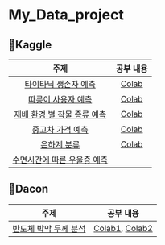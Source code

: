 # My_Data_project

## 🎈Kaggle
|주제|공부 내용|
|:--:|:--:|
|[타이타닉 생존자 예측](https://www.kaggle.com/c/titanic)|[Colab](https://github.com/yunjeong-chang/My_Data_project/blob/main/%EC%BA%90%EA%B8%80_%ED%83%80%EC%9D%B4%ED%83%80%EB%8B%89%20%EC%83%9D%EC%A1%B4%EC%9E%90%20%EC%98%88%EC%B8%A1.ipynb)|
|[따릉이 사용자 예측](https://www.kaggle.com/c/sejongai-challenge-pretest-2/leaderboard)|[Colab](https://github.com/yunjeong-chang/My_Data_project/blob/main/%EC%BA%90%EA%B8%80_%EB%94%B0%EB%A6%89%EC%9D%B4%20%EC%82%AC%EC%9A%A9%EC%9E%90%20%EC%98%88%EC%B8%A1.ipynb)|
|[재배 환경 별 작물 종류 예측](https://www.kaggle.com/c/2021-ml-p3/overview)|[Colab](https://github.com/yunjeong-chang/My_Data_project/blob/main/%EC%BA%90%EA%B8%80_%EC%9E%AC%EB%B0%B0%20%ED%99%98%EA%B2%BD%20%EB%B3%84%20%EC%9E%91%EB%AC%BC%20%EC%A2%85%EB%A5%98%20%EC%98%88%EC%B8%A1.ipynb)|
|[중고차 가격 예측](https://www.kaggle.com/c/2021-ml-p6/data)|[Colab](https://github.com/yunjeong-chang/My_Data_project/blob/main/%EC%BA%90%EA%B8%80_%EC%A4%91%EA%B3%A0%EC%B0%A8%20%EA%B0%80%EA%B2%A9%20%EC%98%88%EC%B8%A1.ipynb)|
|[은하계 분류](https://www.kaggle.com/c/2021-ml-p4/overview)|[Colab](https://github.com/yunjeong-chang/My_Data_project/blob/main/%EC%BA%90%EA%B8%80_%EC%9D%80%ED%95%98%EA%B3%84%20%EB%B6%84%EB%A5%98.ipynb)|
|[수면시간에 따른 우울증 예측](https://www.kaggle.com/c/2021-ml-p8)||


## 🎈Dacon
|주제|공부 내용|
|:--:|:--:|
|[반도체 박막 두께 분석](https://dacon.io/competitions/official/235554/overview/description/)|[Colab1](https://github.com/yunjeong-chang/My_Data_project/blob/main/%EB%8D%B0%EC%9D%B4%EC%BD%98_%EB%B0%98%EB%8F%84%EC%B2%B4%20%EB%B0%95%EB%A7%89%20%EB%91%90%EA%BB%98%20%EB%B6%84%EC%84%9D_1%EB%93%B1%20%EC%86%94%EB%A3%A8%EC%85%98%20%EC%B1%85%20%EC%9C%84%EC%A3%BC.ipynb), [Colab2](https://github.com/yunjeong-chang/My_Data_project/blob/main/%EB%8D%B0%EC%9D%B4%EC%BD%98_%EB%B0%98%EB%8F%84%EC%B2%B4%20%EB%B0%95%EB%A7%89%20%EB%91%90%EA%BB%98%20%EB%B6%84%EC%84%9D_%EC%8B%A4%EC%8A%B5.ipynb)|
